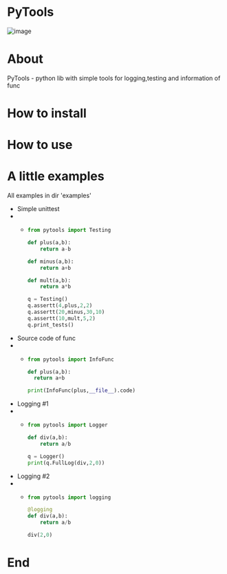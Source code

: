 # PyTools
![image](https://github.com/user-attachments/assets/f98d4591-809c-4d30-ba4a-8c3c49d89297)

# About

PyTools - python lib with simple tools for logging,testing and information of func

# How to install

# How to use

# A little examples
All examples in dir 'examples'

* Simple unittest
* * ```python
    from pytools import Testing
    
    def plus(a,b):
        return a-b
    
    def minus(a,b):
        return a+b
    
    def mult(a,b):
        return a*b
    
    q = Testing()
    q.assertt(4,plus,2,2)
    q.assertt(20,minus,30,10)
    q.assertt(10,mult,5,2)
    q.print_tests()
    ```
* Source code of func
* * ```python
    from pytools import InfoFunc

    def plus(a,b):
      return a+b

    print(InfoFunc(plus,__file__).code)
    ```
* Logging #1
* * ```python
    from pytools import Logger
    
    def div(a,b):
        return a/b
    
    q = Logger()
    print(q.FullLog(div,2,0))
    ```
* Logging #2
* * ```python
    from pytools import logging

    @logging
    def div(a,b):
        return a/b
    
    div(2,0)
    ```

# End

